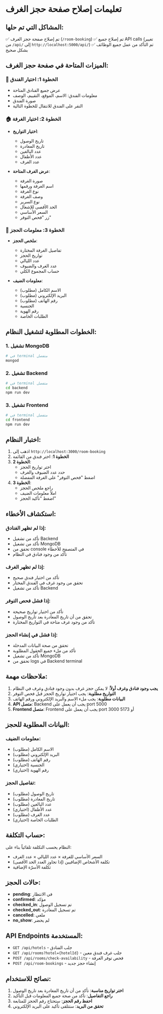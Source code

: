 # تعليمات إصلاح صفحة حجز الغرف

## المشاكل التي تم حلها:
✅ تم إصلاح صفحة حجز الغرف (`/room-booking`)
✅ تم إصلاح جميع API calls (تغيير من `/api/` إلى `http://localhost:5000/api/`)
✅ تم التأكد من عمل جميع الوظائف بشكل صحيح

## الميزات المتاحة في صفحة حجز الغرف:

### 🏨 الخطوة 1: اختيار الفندق
- عرض جميع الفنادق المتاحة
- معلومات الفندق: الاسم، الموقع، التقييم، الوصف
- صورة الفندق
- النقر على الفندق للانتقال للخطوة التالية

### 🏠 الخطوة 2: اختيار الغرفة
- **اختيار التواريخ**:
  - تاريخ الوصول
  - تاريخ المغادرة
  - عدد البالغين
  - عدد الأطفال
  - عدد الغرف

- **عرض الغرف المتاحة**:
  - صورة الغرفة
  - اسم الغرفة ورقمها
  - نوع الغرفة
  - وصف الغرفة
  - نوع السرير
  - الحد الأقصى للإشغال
  - السعر الأساسي
  - زر "فحص التوفر"

### 📝 الخطوة 3: معلومات الحجز
- **ملخص الحجز**:
  - تفاصيل الغرفة المختارة
  - تواريخ الحجز
  - عدد الليالي
  - عدد الغرف والضيوف
  - حساب المجموع الكلي

- **معلومات الضيف**:
  - الاسم الكامل (مطلوب)
  - البريد الإلكتروني (مطلوب)
  - رقم الهاتف (مطلوب)
  - الجنسية
  - رقم الهوية
  - الطلبات الخاصة

## الخطوات المطلوبة لتشغيل النظام:

### 1. تشغيل MongoDB
```bash
# في terminal منفصل
mongod
```

### 2. تشغيل Backend
```bash
# في terminal منفصل
cd backend
npm run dev
```

### 3. تشغيل Frontend
```bash
# في terminal منفصل
cd frontend
npm run dev
```

## اختبار النظام:

1. اذهب إلى `http://localhost:3000/room-booking`
2. **الخطوة 1**: اختر فندق من القائمة
3. **الخطوة 2**: 
   - اختر تواريخ الحجز
   - حدد عدد الضيوف والغرف
   - اضغط "فحص التوفر" على الغرفة المفضلة
4. **الخطوة 3**:
   - راجع ملخص الحجز
   - املأ معلومات الضيف
   - اضغط "تأكيد الحجز"

## استكشاف الأخطاء:

### إذا لم تظهر الفنادق:
- تأكد من تشغيل Backend
- تأكد من تشغيل MongoDB
- تحقق من console في المتصفح للأخطاء
- تأكد من وجود فنادق في النظام

### إذا لم تظهر الغرف:
- تأكد من اختيار فندق صحيح
- تحقق من وجود غرف في الفندق المختار
- تأكد من تشغيل Backend

### إذا فشل فحص التوفر:
- تأكد من اختيار تواريخ صحيحة
- تحقق من أن تاريخ المغادرة بعد تاريخ الوصول
- تأكد من وجود غرف متاحة في التواريخ المختارة

### إذا فشل في إنشاء الحجز:
- تحقق من صحة البيانات المدخلة
- تأكد من ملء جميع الحقول المطلوبة
- تأكد من تشغيل MongoDB
- تحقق من logs في Backend terminal

## ملاحظات مهمة:

1. **يجب وجود فنادق وغرف أولاً**: لا يمكن حجز غرف بدون وجود فنادق وغرف في النظام
2. **التواريخ مطلوبة**: يجب اختيار تواريخ الحجز قبل فحص التوفر
3. **البيانات مطلوبة**: يجب ملء الاسم والبريد الإلكتروني ورقم الهاتف
4. **API متصل**: Backend يجب أن يعمل على port 5000
5. **Frontend متصل**: Frontend يجب أن يعمل على port 3000 أو 5173

## البيانات المطلوبة للحجز:

### معلومات الضيف:
- الاسم الكامل (مطلوب)
- البريد الإلكتروني (مطلوب)
- رقم الهاتف (مطلوب)
- الجنسية (اختياري)
- رقم الهوية (اختياري)

### تفاصيل الحجز:
- تاريخ الوصول (مطلوب)
- تاريخ المغادرة (مطلوب)
- عدد البالغين (مطلوب)
- عدد الأطفال (اختياري)
- عدد الغرف (مطلوب)
- الطلبات الخاصة (اختياري)

## حساب التكلفة:

النظام يحسب التكلفة تلقائياً بناء على:
- السعر الأساسي للغرفة × عدد الليالي × عدد الغرف
- تكلفة الأشخاص الإضافيين (إذا تجاوز العدد الحد الأقصى)
- تكلفة الأسرّة الإضافية

## حالات الحجز:

- **pending**: في الانتظار
- **confirmed**: مؤكد
- **checked_in**: تم تسجيل الوصول
- **checked_out**: تم تسجيل المغادرة
- **cancelled**: ملغي
- **no_show**: لم يحضر

## API Endpoints المستخدمة:

- `GET /api/hotels` - جلب الفنادق
- `GET /api/rooms?hotel={hotelId}` - جلب غرف فندق معين
- `POST /api/rooms/check-availability` - فحص توفر الغرفة
- `POST /api/room-bookings` - إنشاء حجز جديد

## نصائح للاستخدام:

1. **اختر تواريخ مناسبة**: تأكد من أن تاريخ المغادرة بعد تاريخ الوصول
2. **راجع التفاصيل**: تأكد من صحة جميع المعلومات قبل التأكيد
3. **احفظ رقم الحجز**: ستحتاج رقم الحجز للمتابعة
4. **تحقق من البريد**: ستتلقى تأكيد على البريد الإلكتروني












